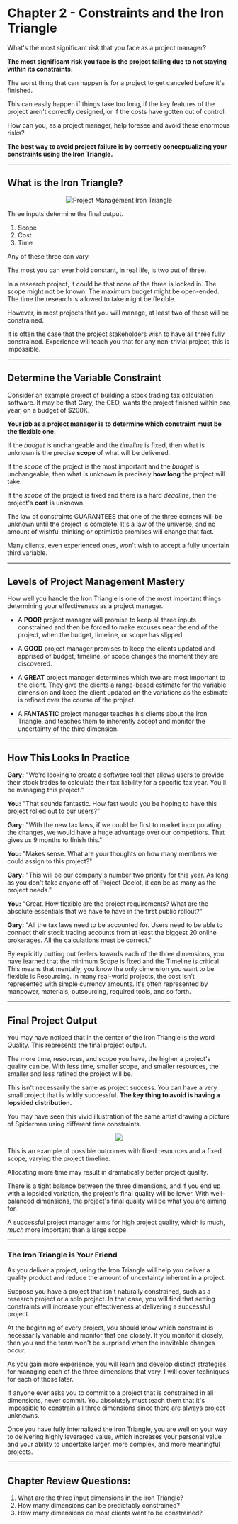 # Chapter 2 - Constraints and the Iron Triangle

What's the most significant risk that you face as a project manager?

**The most significant risk you face is the project failing due to not staying within its constraints.**

The worst thing that can happen is for a project to get canceled before it's finished.

This can easily happen if things take too long, if the key features of the project aren't correctly designed, or if the costs have gotten out of control.

How can you, as a project manager, help foresee and avoid these enormous risks?

**The best way to avoid project failure is by correctly conceptualizing your constraints using the Iron Triangle.**

---

## What is the Iron Triangle?

<p align="center" width="100%">
  <img src="./project-management-triangle.png" alt="Project Management Iron Triangle" style="max-width: 60%">
</p>

Three inputs determine the final output.

1. Scope
2. Cost
3. Time

Any of these three can vary.

The most you can ever hold constant, in real life, is two out of three.

In a research project, it could be that none of the three is locked in. The scope might not be known. The maximum budget might be open-ended. The time the research is allowed to take might be flexible.

However, in most projects that you will manage, at least two of these will be constrained.

It is often the case that the project stakeholders wish to have all three fully constrained. Experience will teach you that for any non-trivial project, this is impossible.

----

## Determine the Variable Constraint

Consider an example project of building a stock trading tax calculation software. It may be that Gary, the CEO, wants the project finished within one year, on a budget of $200K.

**Your job as a project manager is to determine which constraint must be the flexible one.**

If the *budget* is unchangeable and the *timeline* is fixed, then what is unknown is the precise **scope** of what will be delivered.

If the *scope* of the project is the most important and the *budget* is unchangeable, then what is unknown is precisely **how long** the project will take.

If the *scope* of the project is fixed and there is a hard *deadline*, then the project's **cost** is unknown.

The law of constraints GUARANTEES that one of the three corners will be unknown until the project is complete. It's a law of the universe, and no amount of wishful thinking or optimistic promises will change that fact.

Many clients, even experienced ones, won't wish to accept a fully uncertain third variable.

----

## Levels of Project Management Mastery

How well you handle the Iron Triangle is one of the most important things determining your effectiveness as a project manager.

- A **POOR** project manager will promise to keep all three inputs constrained and then be forced to make excuses near the end of the project, when the budget, timeline, or scope has slipped.

- A **GOOD** project manager promises to keep the clients updated and apprised of budget, timeline, or scope changes the moment they are discovered.

- A **GREAT** project manager determines which two are most important to the client. They give the clients a range-based estimate for the variable dimension and keep the client updated on the variations as the estimate is refined over the course of the project.

- A **FANTASTIC** project manager teaches his clients about the Iron Triangle, and teaches them to inherently accept and monitor the uncertainty of the third dimension.

----

## How This Looks In Practice

**Gary:** "We're looking to create a software tool that allows users to provide their stock trades to calculate their tax liability for a specific tax year. You'll be managing this project."

**You:** "That sounds fantastic. How fast would you be hoping to have this project rolled out to our users?"

**Gary:** "With the new tax laws, if we could be first to market incorporating the changes, we would have a huge advantage over our competitors. That gives us 9 months to finish this."

**You:** "Makes sense. What are your thoughts on how many members we could assign to this project?"

**Gary:** "This will be our company's number two priority for this year. As long as you don't take anyone off of Project Ocelot, it can be as many as the project needs."

**You:** "Great. How flexible are the project requirements? What are the absolute essentials that we have to have in the first public rollout?"

**Gary:** "All the tax laws need to be accounted for. Users need to be able to connect their stock trading accounts from at least the biggest 20 online brokerages. All the calculations must be correct."

By explicitly putting out feelers towards each of the three dimensions, you have learned that the minimum Scope is fixed and the Timeline is critical. This means that mentally, you know the only dimension you want to be flexible is Resourcing. In many real-world projects, the cost isn't represented with simple currency amounts. It's often represented by manpower, materials, outsourcing, required tools, and so forth.

----

## Final Project Output

You may have noticed that in the center of the Iron Triangle is the word Quality. This represents the final project output.

The more time, resources, and scope you have, the higher a project's quality can be. With less time, smaller scope, and smaller resources, the smaller and less refined the project will be.

This isn't necessarily the same as project success. You can have a very small project that is wildly successful. **The key thing to avoid is having a lopsided distribution.**

You may have seen this vivid illustration of the same artist drawing a picture of Spiderman using different time constraints.

<p align="center" width="100%">
  <img src="./project-management-varied-time-spiderman-drawing.png">
</p>

This is an example of possible outcomes with fixed resources and a fixed scope, varying the project timeline.

Allocating more time may result in dramatically better project quality.

There is a tight balance between the three dimensions, and if you end up with a lopsided variation, the project's final quality will be lower. With well-balanced dimensions, the project's final quality will be what you are aiming for.

A successful project manager aims for high project quality, which is much, *much* more important than a large scope.

----

### The Iron Triangle is Your Friend

As you deliver a project, using the Iron Triangle will help you deliver a quality product and reduce the amount of uncertainty inherent in a project.

Suppose you have a project that isn't naturally constrained, such as a research project or a solo project. In that case, you will find that setting constraints will increase your effectiveness at delivering a successful project.

At the beginning of every project, you should know which constraint is necessarily variable and monitor that one closely. If you monitor it closely, then you and the team won't be surprised when the inevitable changes occur.

As you gain more experience, you will learn and develop distinct strategies for managing each of the three dimensions that vary. I will cover techniques for each of those later.

If anyone ever asks you to commit to a project that is constrained in all dimensions, never commit. You absolutely must teach them that it's impossible to constrain all three dimensions since there are always project unknowns.

Once you have fully internalized the Iron Triangle, you are well on your way to delivering highly leveraged value, which increases your personal value and your ability to undertake larger, more complex, and more meaningful projects.

----

## Chapter Review Questions:
1. What are the three input dimensions in the Iron Triangle?
2. How many dimensions can be predictably constrained?
3. How many dimensions do most clients want to be constrained?
